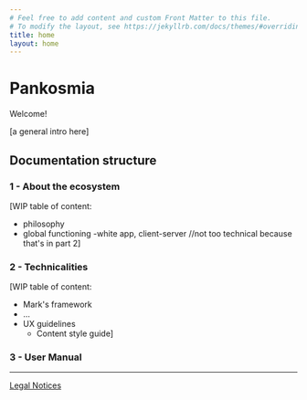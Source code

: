 ```yaml
---
# Feel free to add content and custom Front Matter to this file.
# To modify the layout, see https://jekyllrb.com/docs/themes/#overriding-theme-defaults
title: home
layout: home
---
```

# Pankosmia
Welcome!

[a general intro here]

## Documentation structure
### 1 - About the ecosystem
[WIP table of content:
- philosophy
- global functioning -white app, client-server //not too technical because that's in part 2]
### 2 - Technicalities
[WIP table of content:
- Mark's framework
- ...
- UX guidelines
  - Content style guide]
### 3 - User Manual

---
[Legal Notices](./legal/)
